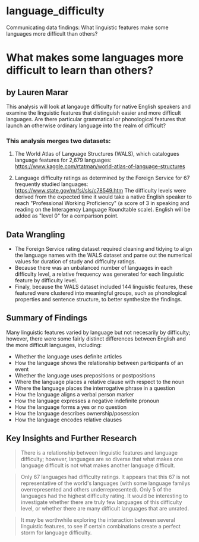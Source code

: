 # language_difficulty
Communicating data findings: What linguistic features make some languages more difficult than others?

# What makes some languages more difficult to learn than others?
## by Lauren Marar

This analysis will look at langauge difficulty for native English speakers and examine the linguistic features that distinguish easier and more difficult languages. Are there particular grammatical or phonological features that launch an otherwise ordinary language into the realm of difficult?

### This analysis merges two datasets:

1. The World Atlas of Language Structures (WALS), which catalogues language features for 2,679 languages: https://www.kaggle.com/rtatman/world-atlas-of-language-structures 


2. Language difficulty ratings as determined by the Foreign Service for 67 frequently studied languages: https://www.state.gov/m/fsi/sls/c78549.htm The difficulty levels were derived from the expected time it would take a native English speaker to reach "Professional Working Proficiency" (a score of 3 in speaking and reading on the Interagency Language Roundtable scale). English will be added as "level 0" for a comparison point.

## Data Wrangling

* The Foreign Service rating dataset required cleaning and tidying to align the language names with the WALS dataset and parse out the numerical values for duration of study and difficulty ratings.
* Because there was an unbalanced number of languages in each difficulty level, a relative frequency was generated for each linguistic feature by difficulty level.
* Finaly, because the WALS dataset included 144 linguistic features, these featured were clustered into meaningful groups, such as phonological properties and sentence structure, to better synthesize the findings.

## Summary of Findings

Many linguistic features varied by language but not necesarily by difficulty; however, there were some fairly distinct differences between English and the more difficult languages, including:

* Whether the language uses definite articles
* How the language shows the relationship between participants of an event
* Whether the language uses prepositions or postpositions
* Where the language places a relative clause with respect to the noun
* Where the language places the interrogative phrase in a question
* How the language aligns a verbal person marker
* How the language expresses a negative indefinite pronoun
* How the language forms a yes or no question
* How the language describes ownership/posession
* How the language encodes relative clauses

## Key Insights and Further Research

> There is a relationship between linguistic features and language difficulty; however, languages are so diverse that what makes one language difficult is not what makes another language difficult.

> Only 67 languages had difficulty ratings. It appears that this 67 is not representative of the world's languages (with some language familys overrepresented and others underrepresented). Only 5 of the languages had the highest difficulty rating. It would be interesting to investigate whether there are truly few languages of this difficulty level, or whether there are many difficult languages that are unrated.

> It may be worthwhile exploring the interaction between several linguistic features, to see if certain combinations create a perfect storm for language difficulty. 
